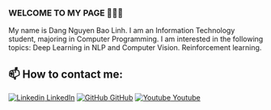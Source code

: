 ### WELCOME TO MY PAGE 👋👋👋
My name is Dang Nguyen Bao Linh. I am an Information Technology student, majoring in Computer Programming. I am interested in the following topics: Deep Learning in NLP and Computer Vision. Reinforcement learning.<br>
## 📫 How to contact me:

[![Linkedin]([https://i.stack.imgur.com/gVE0j.png](https://cdn1.iconfinder.com/data/icons/logotypes/32/circle-linkedin-512.png)) LinkedIn](https://www.linkedin.com/in/dang-ling-537647286/) [![GitHub](https://cdn-icons-png.flaticon.com/512/25/25231.png) GitHub](https://github.com/LingisHUSTER) [![Youtube](https://github.com/uvipen/introduction/blob/main/Youtube.png) Youtube](https://www.youtube.com/channel/UCpFwlpeyhz3ZKFs2sNeU20g)
